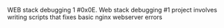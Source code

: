 WEB stack debugging 1
#0x0E. Web stack debugging #1
project involves writing scripts that fixes
basic nginx webserver errors
